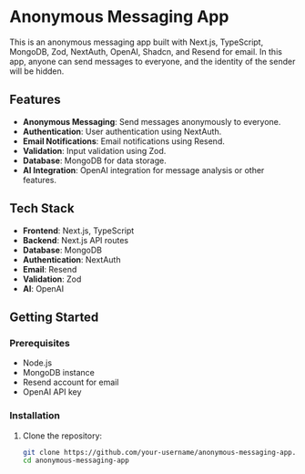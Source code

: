 # Anonymous Messaging App

This is an anonymous messaging app built with Next.js, TypeScript, MongoDB, Zod, NextAuth, OpenAI, Shadcn, and Resend for email. In this app, anyone can send messages to everyone, and the identity of the sender will be hidden.

## Features

- **Anonymous Messaging**: Send messages anonymously to everyone.
- **Authentication**: User authentication using NextAuth.
- **Email Notifications**: Email notifications using Resend.
- **Validation**: Input validation using Zod.
- **Database**: MongoDB for data storage.
- **AI Integration**: OpenAI integration for message analysis or other features.

## Tech Stack

- **Frontend**: Next.js, TypeScript
- **Backend**: Next.js API routes
- **Database**: MongoDB
- **Authentication**: NextAuth
- **Email**: Resend
- **Validation**: Zod
- **AI**: OpenAI

## Getting Started

### Prerequisites

- Node.js
- MongoDB instance
- Resend account for email
- OpenAI API key

### Installation

1. Clone the repository:

   ```sh
   git clone https://github.com/your-username/anonymous-messaging-app.git
   cd anonymous-messaging-app
